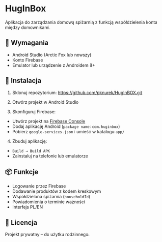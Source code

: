 # HugInBox

Aplikacja do zarządzania domową spiżarnią z funkcją współdzielenia konta między domownikami.

## 🔧 Wymagania

- Android Studio (Arctic Fox lub nowszy)
- Konto Firebase
- Emulator lub urządzenie z Androidem 8+

## 🚀 Instalacja

1. Sklonuj repozytorium:
https://github.com/pknurek/HugInBOX.git

2. Otwórz projekt w Android Studio

3. Skonfiguruj Firebase:
- Utwórz projekt na [Firebase Console](https://console.firebase.google.com/)
- Dodaj aplikację Android (`package name`: `com.huginbox`)
- Pobierz `google-services.json` i umieść w katalogu `app/`

4. Zbuduj aplikację:
- `Build → Build APK`
- Zainstaluj na telefonie lub emulatorze

## 📦 Funkcje

- Logowanie przez Firebase
- Dodawanie produktów z kodem kreskowym
- Współdzielona spiżarnia (`householdId`)
- Powiadomienia o terminie ważności
- Interfejs PL/EN

## 📄 Licencja

Projekt prywatny – do użytku rodzinnego.
